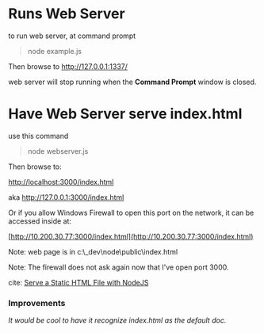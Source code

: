 # Runs Web Server #

to run web server, at command prompt

> node example.js

Then browse to http://127.0.0.1:1337/

web server will stop running when the **Command Prompt** window is closed.

# Have Web Server serve index.html

use this command

> node webserver.js

Then browse to:

[http://localhost:3000/index.html](http://localhost:3000/index.html)

aka http://127.0.0.1:3000/index.html

Or if you allow Windows Firewall to open this port on the network, it can be accessed inside at:

[http://10.200.30.77:3000/index.html](http://10.200.30.77:3000/index.html)

Note: web page is in c:\\_dev\node\public\index.html

Note: The firewall does not ask again now that I've open port 3000.

cite: [Serve a Static HTML File with NodeJS](http://www.davidgranado.com/2011/01/serve-a-static-html-file-with-nodejs/)

### Improvements

*It would be cool to have it recognize index.html as the default doc.*

